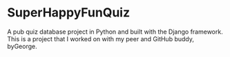 # SuperHappyFunQuiz
A pub quiz database project in Python and built with the Django framework. 
This is a project that I worked on with my peer and GitHub buddy, byGeorge.
